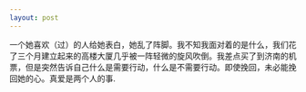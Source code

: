 ```yaml
---
layout: post
---
```

一个她喜欢（过）的人给她表白，她乱了阵脚。我不知我面对着的是什么，我们花了三个月建立起来的高楼大厦几乎被一阵轻微的旋风吹倒。我差点买了到济南的机票，但是突然告诉自己什么是需要行动，什么是不需要行动。即使挽回，未必能挽回她的心。真爱是两个人的事.